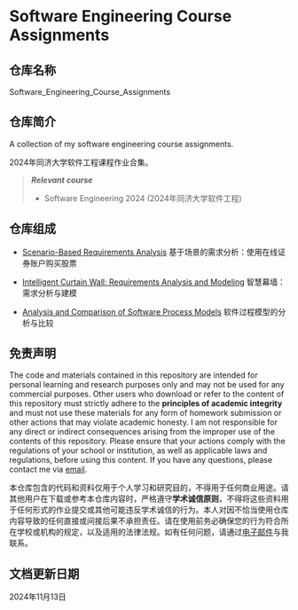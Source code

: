 # Software Engineering Course Assignments

## 仓库名称

Software_Engineering_Course_Assignments

## 仓库简介

A collection of my software engineering course assignments.

2024年同济大学软件工程课程作业合集。

> ***Relevant course***
> * Software Engineering 2024 (2024年同济大学软件工程)

## 仓库组成

* [Scenario-Based Requirements Analysis](Scenario_Based_Requirements_Analysis)
基于场景的需求分析：使用在线证券账户购买股票

* [Intelligent Curtain Wall: Requirements Analysis and Modeling](Intelligent_Curtain_Wall_Requirements_Analysis_and_Modeling)
智慧幕墙：需求分析与建模

* [Analysis and Comparison of Software Process Models](Analysis_and_Comparison_of_Software_Process_Models.pdf)
软件过程模型的分析与比较

## 免责声明

The code and materials contained in this repository are intended for personal learning and research purposes only and may not be used for any commercial purposes. Other users who download or refer to the content of this repository must strictly adhere to the **principles of academic integrity** and must not use these materials for any form of homework submission or other actions that may violate academic honesty. I am not responsible for any direct or indirect consequences arising from the improper use of the contents of this repository. Please ensure that your actions comply with the regulations of your school or institution, as well as applicable laws and regulations, before using this content. If you have any questions, please contact me via [email](mailto:minmuslin@outlook.com).

本仓库包含的代码和资料仅用于个人学习和研究目的，不得用于任何商业用途。请其他用户在下载或参考本仓库内容时，严格遵守**学术诚信原则**，不得将这些资料用于任何形式的作业提交或其他可能违反学术诚信的行为。本人对因不恰当使用仓库内容导致的任何直接或间接后果不承担责任。请在使用前务必确保您的行为符合所在学校或机构的规定，以及适用的法律法规。如有任何问题，请通过[电子邮件](mailto:minmuslin@outlook.com)与我联系。

## 文档更新日期

2024年11月13日